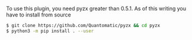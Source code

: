 To use this plugin, you need pyzx greater than 0.5.1. As of this 
writing you have to install from source

```bash
$ git clone https://github.com/Quantomatic/pyzx && cd pyzx
$ python3 -m pip install . --user
```